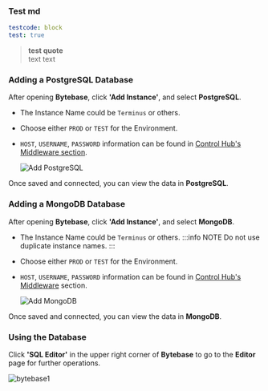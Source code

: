 ### Test md 

```yaml
testcode: block
test: true
```

> **test quote**<br>
> text text

### Adding a PostgreSQL Database
After opening **Bytebase**, click **'Add Instance'**, and select **PostgreSQL**.
- The Instance Name could be `Terminus` or others.
- Choose either `PROD` or `TEST` for the Environment.
- `HOST`, `USERNAME`, `PASSWORD` information can be found in [Control Hub's Middleware section](https://docs.jointerminus.com/how-to/terminus/controlhub/middleware.html#postgres).

    ![Add PostgreSQL](https://docs.jointerminus.com/images/how-to/terminus/controlhub/middleware/09.jpg)

Once saved and connected, you can view the data in **PostgreSQL**.

### Adding a MongoDB Database
After opening **Bytebase**, click **'Add Instance'**, and select **MongoDB**.
- The Instance Name could be `Terminus` or others.
    :::info NOTE
    Do not use duplicate instance names.
    :::
- Choose either `PROD` or `TEST` for the Environment.
- `HOST`, `USERNAME`, `PASSWORD` information can be found in [Control Hub's Middleware](https://docs.jointerminus.com/how-to/terminus/controlhub/middleware.html#mongodb) section.

    ![Add MongoDB](https://docs.jointerminus.com/images/how-to/terminus/controlhub/middleware/11.jpg)

Once saved and connected, you can view the data in **MongoDB**.

### Using the Database

Click **'SQL Editor'** in the upper right corner of **Bytebase** to go to the **Editor** page for further operations.

![bytebase1](https://docs.jointerminus.com/images/how-to/terminus/controlhub/middleware/13.jpg)